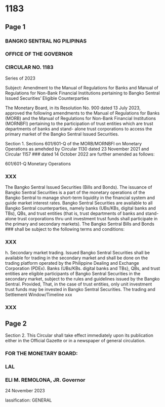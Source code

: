 # 1183

## Page 1

### BANGKO SENTRAL NG PILIPINAS

### OFFICE OF THE GOVERNOR

### CIRCULAR NO. 1183

Series of 2023

Subject: Amendment to the Manual of Regulations for Banks and Manual of Regulations for Non-Bank Financial Institutions pertaining to Bangko Sentral Issued Securities’ Eligible Counterparties

The Monetary Board, in its Resolution No. 900 dated 13 July 2023, approved the following amendments to the Manual of Regulations for Banks (MORB) and the Manual of Regulations for Non-Bank Financial Institutions (MORNBFI) pertaining to the participation of trust entities which are trust departments of banks and stand- alone trust corporations to access the primary market of the Bangko Sentral Issued Securities.

Section 1. Sections 601/601-Q of the MORB/MORNBFI on Monetary Operations as amehded by Circular 1130 dated 23 November 2021 and Circular 1157 ### dated 14 October 2022 are further amended as follows:

601/601-Q Monetary Operations

### XXX

The Bangko Sentral Issued Securities (Bills and Bonds). The issuance of Bangko Sentral Securities is a part of the monetary operations of the Bangko Sentral to manage short-term liquidity in the financial system and guide market interest rates. Bangko Sentral Securities are available to all Bangko Sentral counterparties, namely banks (UBs/KBs, digital banks and TBs), QBs, and trust entities (that is, trust departments of banks and stand- alone trust corporations thru unit investment trust funds shall participate in the primary and secondary markets). The Bangko Sentral Bills and Bonds ### shall be subject to the following terms and conditions:

### XXX

h. Secondary market trading. Issued Bangko Sentral Securities shall be available for trading in the secondary market and shall be done on the trading platform operated by the Philippine Dealing and Exchange Corporation (PDEx). Banks (UBs/KBs. digital banks and TBs}, QBs, and trust entities are eligible participants of Bangko Sentral Securities in the secondary market, subject to the rules and guidelines issued by the Bangko Sentral. Provided, That, in the case of trust entities, only unit investment trust funds may be invested in Bangko Sentral Securities. The trading and Settlement Window/Timeline xxx

### XXX

## Page 2

Section 2. This Circular shall take effect immediately upon its publication either in the Official Gazette or in a newspaper of general circulation.

### FOR THE MONETARY BOARD:

### LAL

### ELI M. REMOLONA, JR. Governor

24 November 2023

lassification: GENERAL 